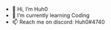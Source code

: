 - 👋 Hi, I’m Huh0
- 🌱 I’m currently learning Coding
- 📫 Reach me on discord: Huh0#4740 

<!---
s1cklo/s1cklo is a ✨ special ✨ repository because its `README.md` (this file) appears on your GitHub profile.
You can click the Preview link to take a look at your changes.
--->

